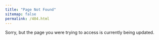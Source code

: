 ```yaml
---
title: "Page Not Found"
sitemap: false
permalink: /404.html
---
```


Sorry, but the page you were trying to access is currently being updated.
